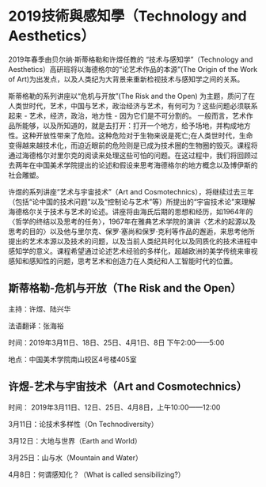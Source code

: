 # 2019技術與感知學（Technology and Aesthetics）
2019年春季由贝尔纳·斯蒂格勒和许煜任教的 “技术与感知学”（Technology and Aesthetics）高研班将以海德格尔的“论艺术作品的本源”(The Origin of the Work of Art)为出发点，以及人类纪为大背景来重新检视技术与感知学之间的关系。

斯蒂格勒的系列讲座以“危机与开放”(The Risk and the Open) 为主题，质问了在人类世时代，艺术，中国与艺术，政治经济与艺术，有何可为？这些问题必须联系起来 - 艺术，经济，政治，地方性 - 因为它们是不可分割的。 一般而言，艺术作品所能够，以及所知道的，就是去打开：打开一个地方，给予场地，并构成地方性。这种开放性带来了危险。这种危险对于生物来说是死亡;在人类世时代，生命变得越来越技术化，而迫近眼前的危险则是已成为技术圈的生物圈的毁灭。课程将通过海德格尔对里尔克的阅读来处理这些可怕的问题。在这过程中，我们将回顾过去两年在中国美术学院提出的论述和假设来思考海德格尔的地方概念以及博伊斯的社会雕塑。

许煜的系列讲座“艺术与宇宙技术”（Art and Cosmotechnics），将继续过去三年（包括“论中国的技术问题”以及“控制论与艺术”等）所提出的“宇宙技术论”来理解海德格尔关于技术与艺术的论述。讲座将由海氏后期的思想和经历，如1964年的〈哲学的终结以及思考的任务〉，1967年在雅典艺术学院的演讲〈艺术的起源以及思考的目的〉以及他与里尔克、保罗·塞尚和保罗·克利等作品的邂逅，来思考他所提出的艺术本源以及技术的问题，以及当前人类纪共时化以及同质化的技术进程中感知学的意义。课程希望通过论述艺术经验的多样化，超越欧洲的美学传统来审视感知和感知性的问题，思考艺术和创造力在人类纪和人工智能时代的位置。

## 斯蒂格勒-危机与开放（The Risk and the Open）
主持：许煜、陆兴华

法语翻译：张海裕 

时间：2019年3月11日、18日、25日、4月1日、8日 下午2:00——5:00

地点：中国美术学院南山校区4号楼405室 

## 许煜-艺术与宇宙技术（Art and Cosmotechnics）
时间： 2019年3月11日、12日、25日、4月8日，上午10:00——12:00

3月11日：论技术多样性（On Technodiversity）

3月12日：大地与世界（Earth and World）

3月25日：山与水（Mountain and Water）

4月8日：何谓感知化？（What is called sensibilizing?）
